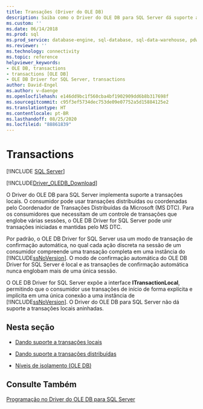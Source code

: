 ```yaml
---
title: Transações (Driver do OLE DB)
description: Saiba como o Driver do OLE DB para SQL Server dá suporte a transações locais. Use o Coordenador de Transações Distribuídas da Microsoft para realizar transações distribuídas.
ms.custom: ''
ms.date: 06/14/2018
ms.prod: sql
ms.prod_service: database-engine, sql-database, sql-data-warehouse, pdw
ms.reviewer: ''
ms.technology: connectivity
ms.topic: reference
helpviewer_keywords:
- OLE DB, transactions
- transactions [OLE DB]
- OLE DB Driver for SQL Server, transactions
author: David-Engel
ms.author: v-daenge
ms.openlocfilehash: e146dd9bc1f560cba4bf1902909dd6b8b317698f
ms.sourcegitcommit: c95f3ef5734dec753de09e07752a5d15884125e2
ms.translationtype: HT
ms.contentlocale: pt-BR
ms.lasthandoff: 08/25/2020
ms.locfileid: "88861839"
---
```

# <a name="transactions"></a>Transactions
[!INCLUDE [SQL Server](../../../includes/applies-to-version/sql-asdb-asdbmi-asa-pdw.md)]

[!INCLUDE[Driver_OLEDB_Download](../../../includes/driver_oledb_download.md)]

  O Driver do OLE DB para SQL Server implementa suporte a transações locais. O consumidor pode usar transações distribuídas ou coordenadas pelo Coordenador de Transações Distribuídas da Microsoft (MS DTC). Para os consumidores que necessitam de um controle de transações que englobe várias sessões, o OLE DB Driver for SQL Server pode unir transações iniciadas e mantidas pelo MS DTC.  
  
 Por padrão, o OLE DB Driver for SQL Server usa um modo de transação de confirmação automática, no qual cada ação discreta na sessão de um consumidor compreende uma transação completa em uma instância do [!INCLUDE[ssNoVersion](../../../includes/ssnoversion-md.md)]. O modo de confirmação automática do OLE DB Driver for SQL Server é local e as transações de confirmação automática nunca englobam mais de uma única sessão.  
  
 O OLE DB Driver for SQL Server expõe a interface **ITransactionLocal**, permitindo que o consumidor use transações de início de forma explícita e implícita em uma única conexão a uma instância de [!INCLUDE[ssNoVersion](../../../includes/ssnoversion-md.md)]. O Driver do OLE DB para SQL Server não dá suporte a transações locais aninhadas.  
  
## <a name="in-this-section"></a>Nesta seção  
  
-   [Dando suporte a transações locais](../../oledb/ole-db-transactions/supporting-local-transactions.md)  
  
-   [Dando suporte a transações distribuídas](../../oledb/ole-db-transactions/supporting-distributed-transactions.md)  
  
-   [Níveis de isolamento &#40;OLE DB&#41;](../../oledb/ole-db-transactions/isolation-levels-ole-db.md)  
  
## <a name="see-also"></a>Consulte Também  
 [Programação no Driver do OLE DB para SQL Server](../../oledb/ole-db/oledb-driver-for-sql-server-programming.md)  
  
  
